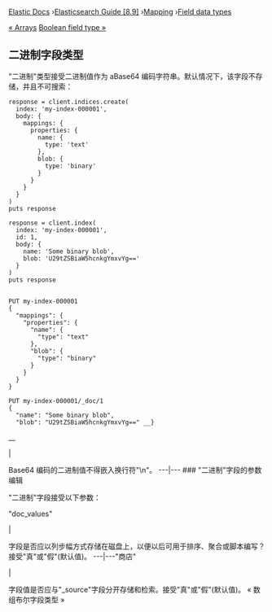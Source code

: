 

[Elastic Docs](/guide/) ›[Elasticsearch Guide [8.9]](index.md)
›[Mapping](mapping.md) ›[Field data types](mapping-types.md)

[« Arrays](array.md) [Boolean field type »](boolean.md)

## 二进制字段类型

"二进制"类型接受二进制值作为 aBase64 编码字符串。默认情况下，该字段不存储，并且不可搜索：

    
    
    response = client.indices.create(
      index: 'my-index-000001',
      body: {
        mappings: {
          properties: {
            name: {
              type: 'text'
            },
            blob: {
              type: 'binary'
            }
          }
        }
      }
    )
    puts response
    
    response = client.index(
      index: 'my-index-000001',
      id: 1,
      body: {
        name: 'Some binary blob',
        blob: 'U29tZSBiaW5hcnkgYmxvYg=='
      }
    )
    puts response
    
    
    PUT my-index-000001
    {
      "mappings": {
        "properties": {
          "name": {
            "type": "text"
          },
          "blob": {
            "type": "binary"
          }
        }
      }
    }
    
    PUT my-index-000001/_doc/1
    {
      "name": "Some binary blob",
      "blob": "U29tZSBiaW5hcnkgYmxvYg==" __}

__

|

Base64 编码的二进制值不得嵌入换行符"\n"。   ---|--- ### "二进制"字段的参数编辑

"二进制"字段接受以下参数：

"doc_values"

|

字段是否应以列步幅方式存储在磁盘上，以便以后可用于排序、聚合或脚本编写？接受"真"或"假"(默认值)。   ---|---"商店"

|

字段值是否应与"_source"字段分开存储和检索。接受"真"或"假"(默认值)。   « 数组布尔字段类型 »